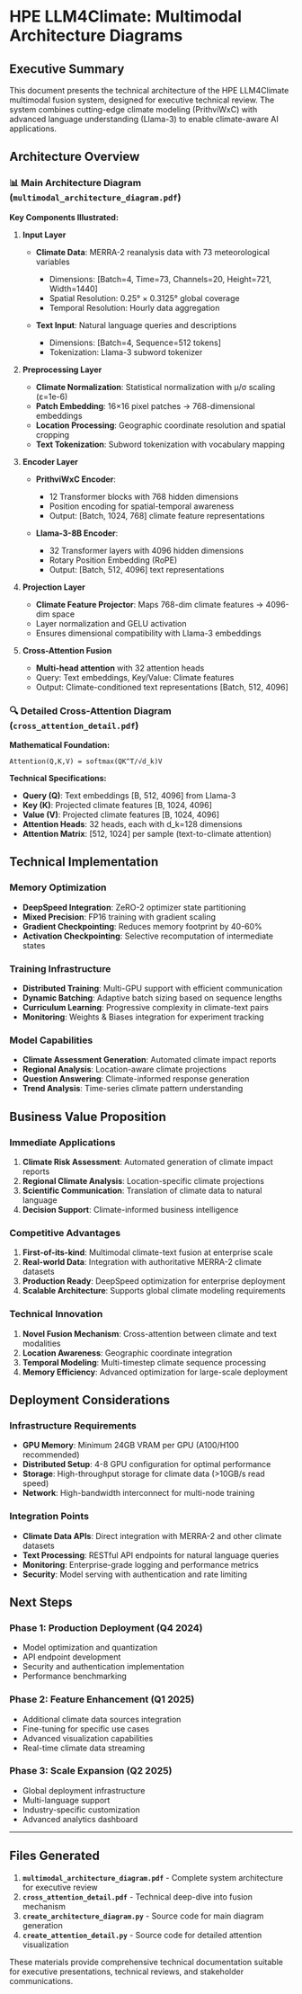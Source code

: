 # HPE LLM4Climate: Multimodal Architecture Diagrams

## Executive Summary

This document presents the technical architecture of the HPE LLM4Climate multimodal fusion system, designed for executive technical review. The system combines cutting-edge climate modeling (PrithviWxC) with advanced language understanding (Llama-3) to enable climate-aware AI applications.

## Architecture Overview

### 📊 Main Architecture Diagram (`multimodal_architecture_diagram.pdf`)

**Key Components Illustrated:**

1. **Input Layer**
   - **Climate Data**: MERRA-2 reanalysis data with 73 meteorological variables
     - Dimensions: [Batch=4, Time=73, Channels=20, Height=721, Width=1440]
     - Spatial Resolution: 0.25° × 0.3125° global coverage
     - Temporal Resolution: Hourly data aggregation

   - **Text Input**: Natural language queries and descriptions
     - Dimensions: [Batch=4, Sequence=512 tokens]
     - Tokenization: Llama-3 subword tokenizer

2. **Preprocessing Layer**
   - **Climate Normalization**: Statistical normalization with μ/σ scaling (ε=1e-6)
   - **Patch Embedding**: 16×16 pixel patches → 768-dimensional embeddings
   - **Location Processing**: Geographic coordinate resolution and spatial cropping
   - **Text Tokenization**: Subword tokenization with vocabulary mapping

3. **Encoder Layer**
   - **PrithviWxC Encoder**:
     - 12 Transformer blocks with 768 hidden dimensions
     - Position encoding for spatial-temporal awareness
     - Output: [Batch, 1024, 768] climate feature representations

   - **Llama-3-8B Encoder**:
     - 32 Transformer layers with 4096 hidden dimensions
     - Rotary Position Embedding (RoPE)
     - Output: [Batch, 512, 4096] text representations

4. **Projection Layer**
   - **Climate Feature Projector**: Maps 768-dim climate features → 4096-dim space
   - Layer normalization and GELU activation
   - Ensures dimensional compatibility with Llama-3 embeddings

5. **Cross-Attention Fusion**
   - **Multi-head attention** with 32 attention heads
   - Query: Text embeddings, Key/Value: Climate features
   - Output: Climate-conditioned text representations [Batch, 512, 4096]

### 🔍 Detailed Cross-Attention Diagram (`cross_attention_detail.pdf`)

**Mathematical Foundation:**
```
Attention(Q,K,V) = softmax(QK^T/√d_k)V
```

**Technical Specifications:**
- **Query (Q)**: Text embeddings [B, 512, 4096] from Llama-3
- **Key (K)**: Projected climate features [B, 1024, 4096]
- **Value (V)**: Projected climate features [B, 1024, 4096]
- **Attention Heads**: 32 heads, each with d_k=128 dimensions
- **Attention Matrix**: [512, 1024] per sample (text-to-climate attention)

## Technical Implementation

### Memory Optimization
- **DeepSpeed Integration**: ZeRO-2 optimizer state partitioning
- **Mixed Precision**: FP16 training with gradient scaling
- **Gradient Checkpointing**: Reduces memory footprint by 40-60%
- **Activation Checkpointing**: Selective recomputation of intermediate states

### Training Infrastructure
- **Distributed Training**: Multi-GPU support with efficient communication
- **Dynamic Batching**: Adaptive batch sizing based on sequence lengths
- **Curriculum Learning**: Progressive complexity in climate-text pairs
- **Monitoring**: Weights & Biases integration for experiment tracking

### Model Capabilities
- **Climate Assessment Generation**: Automated climate impact reports
- **Regional Analysis**: Location-aware climate projections
- **Question Answering**: Climate-informed response generation
- **Trend Analysis**: Time-series climate pattern understanding

## Business Value Proposition

### Immediate Applications
1. **Climate Risk Assessment**: Automated generation of climate impact reports
2. **Regional Climate Analysis**: Location-specific climate projections
3. **Scientific Communication**: Translation of climate data to natural language
4. **Decision Support**: Climate-informed business intelligence

### Competitive Advantages
1. **First-of-its-kind**: Multimodal climate-text fusion at enterprise scale
2. **Real-world Data**: Integration with authoritative MERRA-2 climate datasets
3. **Production Ready**: DeepSpeed optimization for enterprise deployment
4. **Scalable Architecture**: Supports global climate modeling requirements

### Technical Innovation
1. **Novel Fusion Mechanism**: Cross-attention between climate and text modalities
2. **Location Awareness**: Geographic coordinate integration
3. **Temporal Modeling**: Multi-timestep climate sequence processing
4. **Memory Efficiency**: Advanced optimization for large-scale deployment

## Deployment Considerations

### Infrastructure Requirements
- **GPU Memory**: Minimum 24GB VRAM per GPU (A100/H100 recommended)
- **Distributed Setup**: 4-8 GPU configuration for optimal performance
- **Storage**: High-throughput storage for climate data (>10GB/s read speed)
- **Network**: High-bandwidth interconnect for multi-node training

### Integration Points
- **Climate Data APIs**: Direct integration with MERRA-2 and other climate datasets
- **Text Processing**: RESTful API endpoints for natural language queries
- **Monitoring**: Enterprise-grade logging and performance metrics
- **Security**: Model serving with authentication and rate limiting

## Next Steps

### Phase 1: Production Deployment (Q4 2024)
- Model optimization and quantization
- API endpoint development
- Security and authentication implementation
- Performance benchmarking

### Phase 2: Feature Enhancement (Q1 2025)
- Additional climate data sources integration
- Fine-tuning for specific use cases
- Advanced visualization capabilities
- Real-time climate data streaming

### Phase 3: Scale Expansion (Q2 2025)
- Global deployment infrastructure
- Multi-language support
- Industry-specific customization
- Advanced analytics dashboard

---

## Files Generated

1. **`multimodal_architecture_diagram.pdf`** - Complete system architecture for executive review
2. **`cross_attention_detail.pdf`** - Technical deep-dive into fusion mechanism
3. **`create_architecture_diagram.py`** - Source code for main diagram generation
4. **`create_attention_detail.py`** - Source code for detailed attention visualization

These materials provide comprehensive technical documentation suitable for executive presentations, technical reviews, and stakeholder communications.
